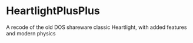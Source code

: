 HeartlightPlusPlus
==================

A recode of the old DOS shareware classic Heartlight, with added features and modern physics